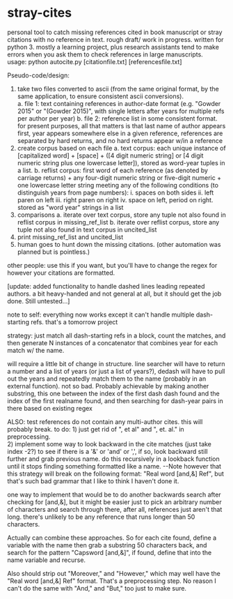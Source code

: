 # stray-cites
personal tool to catch missing references cited in book manuscript or stray citations with no reference in text.
rough draft/ work in progress.  written for python 3.  mostly a learning project, plus research 
assistants tend to make errors when you ask them to check references in large manuscripts.  
usage: python autocite.py [citationfile.txt] [referencesfile.txt]

Pseudo-code/design: 

1.  take two files converted to ascii (from the same original format, by the same application, to ensure consistent ascii conversions).  
  a.  file 1: text containing references in author-date format (e.g. "Gowder 2015" or "(Gowder 2015)", 
  with single letters after years for multiple refs per author per year)
  b.  file 2: reference list in some consistent format.  for present purposes, all that matters is that 
  last name of author appears first, year appears somewhere else in a given reference, references are separated 
  by hard returns, and no hard returns appear w/in a reference 
2.  create corpus based on each file 
  a.  text corpus: each unique instance of [capitalized word] + [space] + ([4 digit numeric string] or 
  [4 digit numeric string plus one lowercase letter]), stored as word-year tuples in a list. 
  b.  reflist corpus: first word of each reference (as denoted by carriage returns) + any four-digit numeric 
  string or five-digit numeric + one lowercase letter string meeting any of the following conditions 
  (to distinguish years from page numbers): 
    i. spaces on both sides
    ii. left paren on left
    iii. right paren on right
    iv. space on left, period on right.
  stored as "word year" strings  in a list
3.  comparisons
  a.  iterate over text corpus, store any tuple not also found in reflist corpus in missing_ref_list
  b.  iterate over reflist corpus, store any tuple not also found in text corpus in uncited_list 
4.  print missing_ref_list and uncited_list 
5.  human goes to hunt down the missing citations.  (other automation was planned but is pointless.)

other people: use this if you want, but you'll have to change the regex for however your citations are formatted.

[update: added functionality to handle dashed lines leading repeated authors.  a bit heavy-handed and not general at all, but it should get the job done.  Still untested...]


note to self: everything now works except it can't handle multiple dash-starting refs.  that's a tomorrow project

strategy: just match all dash-starting refs in a block, count the matches, and then generate N 
instances of a concatenator that combines year for each match w/ the name.  

will require a little bit of change in structure.  line searcher will have to return a number 
and a list of years (or just a list of years?), dedash will have to pull out the years and 
repeatedly match them to the name (probably in an external function).  not so bad. 
Probably achievable by making another substring, this one between the index of the first 
dash dash found and the index of the first realname found, and then searching for dash-year 
pairs in there based on existing regex

ALSO: test references do not contain any multi-author cites.  this will probably break. 
to do: 1) just get rid of ", et al" and ", et. al." in preprocessing.  
2) implement some way to look backward in the cite matches (just take index -2?) to see 
if there is a '&' or 'and' or ',', if so, look backward still further and grab previous name.
do this recursively in a lookback function until it stops finding something formatted like a name.
--Note however that this strategy will break on the following format: "Real word [and,&] Ref", 
but that's such bad grammar that I like to think I haven't done it.  

one way to implement that would be to do another backwards search after checking for [and,&], 
but it might be easier just to pick an arbitrary number of characters and search through there, 
after all, references just aren't that long.  there's unlikely to be any reference that runs 
longer than 50 characters. 

Actually can combine these approaches.  So for each cite found, define a variable with the 
name then grab a substring 50 characters back, and search for the pattern "Capsword [and,&]", 
if found, define that into the name variable and recurse. 

Also should strip out "Moreover," and "However," which may well have the "Real word [and,&] Ref" 
format.  That's a preprocessing step.  No reason I can't do the same with "And," and "But," too 
just to make sure. 